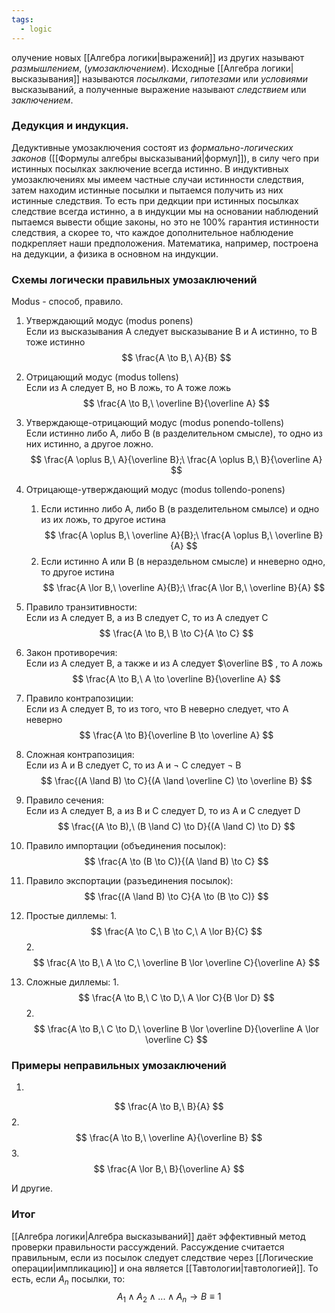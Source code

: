 ```yaml
---
tags:
  - logic
---
```

олучение новых [[Алгебра логики|выражений]] из других называют _размышлением_, (_умозаключением_). Исходные [[Алгебра логики|высказывания]] называются _посылками_,  _гипотезами_ или _условиями_ высказываний, а полученные выражение называют _следствием_ или _заключением_.

### Дедукция и индукция.

Дедуктивные умозаключения состоят из _формально-логических законов_ ([[Формулы алгебры высказываний|формул]]), в силу чего при истинных посылках заключение всегда истинно. В индуктивных умозаключениях мы имеем частные случаи истинности следствия, затем находим истинные посылки и пытаемся получить из них истинные следствия. То есть при дедкции при истинных посылках следствие всегда истинно, а в индукции мы на основании наблюдений пытаемся вывести общие законы, но это не 100% гарантия истинности следствия, а скорее то, что каждое дополнительное наблюдение подкрепляет наши предположения. Математика, например, построена на дедукции, а физика в основном на индукции.

### Схемы логически правильных умозаключений

Modus - способ, правило.

1. Утверждающий модус (modus ponens) \
Если из высказывания A следует высказывание B и A истинно, то B тоже истинно
$$
\frac{A \to B,\ A}{B}
$$

2. Отрицающий модус (modus tollens) \
Если из A следует B, но B ложь, то A тоже ложь
$$
\frac{A \to B,\ \overline B}{\overline A}
$$
3. Утверждающе-отрицающий модус (modus ponendo-tollens) \
Если истинно либо A, либо B (в разделительном смысле), то одно из них истинно, а другое ложно.
$$
\frac{A \oplus B,\ A}{\overline B};\ \frac{A \oplus B,\ B}{\overline A}
$$

4. Отрицающе-утверждающий модус (modus tollendo-ponens)
    1. Если истинно либо A, либо B (в разделительном смылсе) и одно из их ложь, то другое истина    
    $$
    \frac{A \oplus B,\ \overline A}{B};\ \frac{A \oplus B,\ \overline B}{A}
    $$ 
    2. Если истинно A или B (в нераздельном смысле) и нневерно одно, то другое истина
    $$
    \frac{A \lor B,\ \overline A}{B};\ \frac{A \lor B,\ \overline B}{A}
    $$

5. Правило транзитивности: \
Если из A следует B, а из B следует C, то из A следует C
$$
\frac{A \to B,\ B \to C}{A \to C}
$$

6. Закон противоречия: \
Если из A следует B, а также и из A следует $\overline B$ , то A ложь
$$
\frac{A \to B,\ A \to \overline B}{\overline A}
$$

7. Правило контрапозиции: \
Если из A следует B, то из того, что B неверно следует, что A неверно
$$
\frac{A \to B}{\overline B \to \overline A}
$$

8. Сложная контрапозиция: \
Если из A и B следует C, то из A и $\neg$ C следует $\neg$ B
$$
\frac{(A \land B) \to C}{(A \land \overline C) \to \overline B}
$$

9. Правило сечения: \
Если из A следует B, а из B и C следует D, то из A и C следует D
$$
\frac{(A \to B),\ (B \land C) \to D}{(A \land C) \to D}
$$

10. Правило импортации (объединения посылок):
$$
\frac{A \to (B \to C)}{(A \land B) \to C}
$$

11. Правило экспортации (разъединения посылок):
$$
\frac{(A \land B) \to C}{A \to (B \to C)}
$$

2. Простые диллемы:
   1. 
$$
\frac{A \to C,\ B \to C,\ A \lor B}{C}
$$
   2. 
$$
\frac{A \to B,\ A \to C,\ \overline B \lor \overline C}{\overline A}
$$

2. Сложные диллемы:
    1. 
    $$
    \frac{A \to B,\ C \to D,\ A \lor C}{B \lor D}
    $$
    2. 
    $$
    \frac{A \to B,\ C \to D,\ \overline B \lor \overline D}{\overline A \lor \overline C}
    $$

### Примеры неправильных умозаключений

1. 
$$
\frac{A \to B,\ B}{A}
$$
2. 
$$
\frac{A \to B,\ \overline A}{\overline B}
$$
3. 
$$
\frac{A \lor B,\ B}{\overline A}
$$

И другие.

### Итог

[[Алгебра логики|Алгебра высказываний]] даёт эффективный метод проверки правильности рассуждений. Рассуждение считается правильным, если из посылок следует следствие через [[Логические операции|импликацию]] и она является [[Тавтологии|тавтологией]]. То есть, если $A_{n}$ посылки, то:
$$
A_{1} \land A_{2} \land ... \land A_{n} \to B \equiv 1
$$

